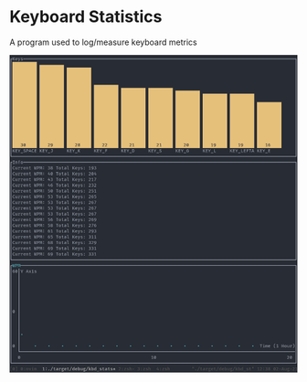 # Keyboard Statistics
A program used to log/measure keyboard metrics

![screenshot](misc/screenshots/1.png)
